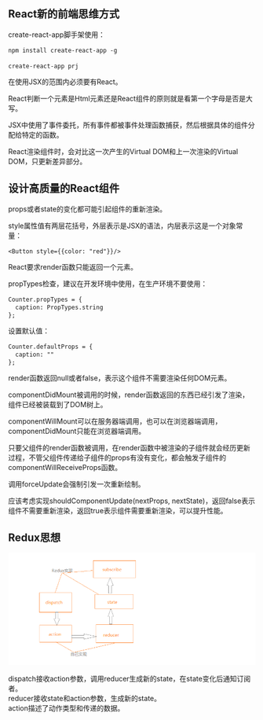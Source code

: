 ## React新的前端思维方式
create-react-app脚手架使用：    
```
npm install create-react-app -g

create-react-app prj
```

在使用JSX的范围内必须要有React。  

React判断一个元素是Html元素还是React组件的原则就是看第一个字母是否是大写。  

JSX中使用了事件委托，所有事件都被事件处理函数捕获，然后根据具体的组件分配给特定的函数。  

React渲染组件时，会对比这一次产生的Virtual DOM和上一次渲染的Virtual DOM，只更新差异部分。

## 设计高质量的React组件
props或者state的变化都可能引起组件的重新渲染。  

style属性值有两层花括号，外层表示是JSX的语法，内层表示这是一个对象常量：  
```
<Button style={{color: "red"}}/>
```

React要求render函数只能返回一个元素。  

propTypes检查，建议在开发环境中使用，在生产环境不要使用：    
```
Counter.propTypes = {
  caption: PropTypes.string
};
```

设置默认值：  
```
Counter.defaultProps = {
  caption: ""
};
```

render函数返回null或者false，表示这个组件不需要渲染任何DOM元素。  

componentDidMount被调用的时候，render函数返回的东西已经引发了渲染，组件已经被装载到了DOM树上。

componentWillMount可以在服务器端调用，也可以在浏览器端调用，componentDidMount只能在浏览器端调用。

只要父组件的render函数被调用，在render函数中被渲染的子组件就会经历更新过程，不管父组件传递给子组件的props有没有变化，都会触发子组件的componentWillReceiveProps函数。

调用forceUpdate会强制引发一次重新绘制。

应该考虑实现shouldComponentUpdate(nextProps, nextState)，返回false表示组件不需要重新渲染，返回true表示组件需要重新渲染，可以提升性能。



## Redux思想
![](./redux.png)

dispatch接收action参数，调用reducer生成新的state，在state变化后通知订阅者。  
reducer接收state和action参数，生成新的state。  
action描述了动作类型和传递的数据。  



